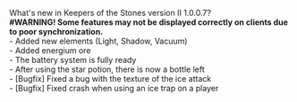 What's new in Keepers of the Stones version II 1.0.0.7?<br />
**#WARNING! Some features may not be displayed correctly on clients due to poor synchronization.**
<br />- Added new elements (Light, Shadow, Vacuum)
<br />- Added energium ore
<br />- The battery system is fully ready
<br />- After using the star potion, there is now a bottle left
<br />- [Bugfix] Fixed a bug with the texture of the ice attack
<br />- [Bugfix] Fixed crash when using an ice trap on a player